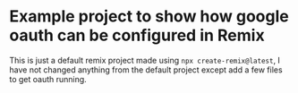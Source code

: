 # Example project to show how google oauth can be configured in Remix

This is just a default remix project made using `npx create-remix@latest`, I have not changed anything from the default project except add a few files to get oauth running.
